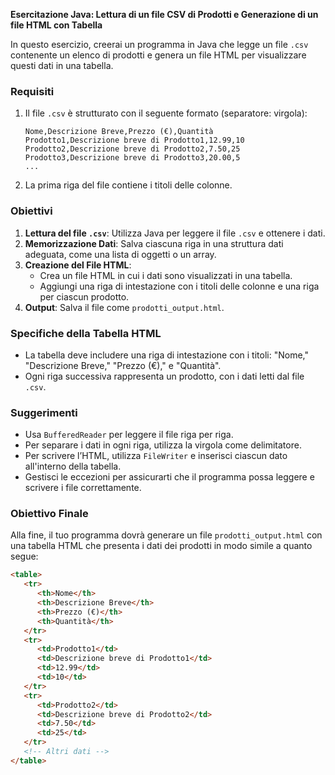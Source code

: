 **Esercitazione Java: Lettura di un file CSV di Prodotti e Generazione di un file HTML con Tabella**

In questo esercizio, creerai un programma in Java che legge un file `.csv` contenente un elenco di prodotti e genera un file HTML per visualizzare questi dati in una tabella.

### Requisiti

1. Il file `.csv` è strutturato con il seguente formato (separatore: virgola):

   ```
   Nome,Descrizione Breve,Prezzo (€),Quantità
   Prodotto1,Descrizione breve di Prodotto1,12.99,10
   Prodotto2,Descrizione breve di Prodotto2,7.50,25
   Prodotto3,Descrizione breve di Prodotto3,20.00,5
   ...
   ```

2. La prima riga del file contiene i titoli delle colonne.

### Obiettivi

1. **Lettura del file `.csv`**: Utilizza Java per leggere il file `.csv` e ottenere i dati.
2. **Memorizzazione Dati**: Salva ciascuna riga in una struttura dati adeguata, come una lista di oggetti o un array.
3. **Creazione del File HTML**:
   - Crea un file HTML in cui i dati sono visualizzati in una tabella.
   - Aggiungi una riga di intestazione con i titoli delle colonne e una riga per ciascun prodotto.
4. **Output**: Salva il file come `prodotti_output.html`.

### Specifiche della Tabella HTML

- La tabella deve includere una riga di intestazione con i titoli: "Nome," "Descrizione Breve," "Prezzo (€)," e "Quantità".
- Ogni riga successiva rappresenta un prodotto, con i dati letti dal file `.csv`.

### Suggerimenti

- Usa `BufferedReader` per leggere il file riga per riga.
- Per separare i dati in ogni riga, utilizza la virgola come delimitatore.
- Per scrivere l’HTML, utilizza `FileWriter` e inserisci ciascun dato all'interno della tabella.
- Gestisci le eccezioni per assicurarti che il programma possa leggere e scrivere i file correttamente.

### Obiettivo Finale

Alla fine, il tuo programma dovrà generare un file `prodotti_output.html` con una tabella HTML che presenta i dati dei prodotti in modo simile a quanto segue:

```html
<table>
   <tr>
      <th>Nome</th>
      <th>Descrizione Breve</th>
      <th>Prezzo (€)</th>
      <th>Quantità</th>
   </tr>
   <tr>
      <td>Prodotto1</td>
      <td>Descrizione breve di Prodotto1</td>
      <td>12.99</td>
      <td>10</td>
   </tr>
   <tr>
      <td>Prodotto2</td>
      <td>Descrizione breve di Prodotto2</td>
      <td>7.50</td>
      <td>25</td>
   </tr>
   <!-- Altri dati -->
</table>
```
